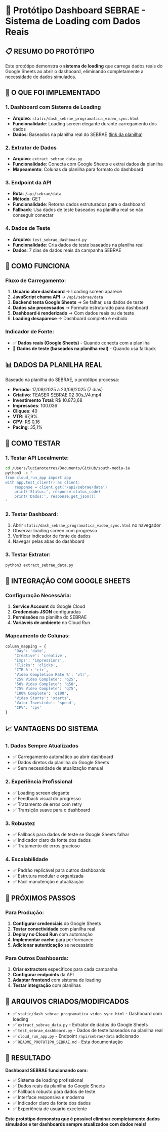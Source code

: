 # 🚀 Protótipo Dashboard SEBRAE - Sistema de Loading com Dados Reais

## 📋 **RESUMO DO PROTÓTIPO**

Este protótipo demonstra o **sistema de loading** que carrega dados reais do Google Sheets ao abrir o dashboard, eliminando completamente a necessidade de dados simulados.

## 🎯 **O QUE FOI IMPLEMENTADO**

### **1. Dashboard com Sistema de Loading**
- **Arquivo**: `static/dash_sebrae_programatica_video_sync.html`
- **Funcionalidade**: Loading screen elegante durante carregamento dos dados
- **Dados**: Baseados na planilha real do SEBRAE ([link da planilha](https://docs.google.com/spreadsheets/d/1IUUSXaN0Drrdt-7B0IUiMRQK2gT-JtzhCFZvV7e5-V8/edit?gid=668487440#gid=668487440))

### **2. Extrator de Dados**
- **Arquivo**: `extract_sebrae_data.py`
- **Funcionalidade**: Conecta com Google Sheets e extrai dados da planilha
- **Mapeamento**: Colunas da planilha para formato do dashboard

### **3. Endpoint da API**
- **Rota**: `/api/sebrae/data`
- **Método**: GET
- **Funcionalidade**: Retorna dados estruturados para o dashboard
- **Fallback**: Usa dados de teste baseados na planilha real se não conseguir conectar

### **4. Dados de Teste**
- **Arquivo**: `test_sebrae_dashboard.py`
- **Funcionalidade**: Cria dados de teste baseados na planilha real
- **Dados**: 7 dias de dados reais da campanha SEBRAE

## 🔧 **COMO FUNCIONA**

### **Fluxo de Carregamento:**
1. **Usuário abre dashboard** → Loading screen aparece
2. **JavaScript chama API** → `/api/sebrae/data`
3. **Backend tenta Google Sheets** → Se falhar, usa dados de teste
4. **Dados são processados** → Formato estruturado para dashboard
5. **Dashboard é renderizado** → Com dados reais ou de teste
6. **Loading desaparece** → Dashboard completo é exibido

### **Indicador de Fonte:**
- ✅ **Dados reais (Google Sheets)** - Quando conecta com a planilha
- 🧪 **Dados de teste (baseados na planilha real)** - Quando usa fallback

## 📊 **DADOS DA PLANILHA REAL**

Baseado na planilha do SEBRAE, o protótipo processa:

- **Período**: 17/09/2025 a 23/09/2025 (7 dias)
- **Criativo**: TEASER SEBRAE 02 30s_V4.mp4
- **Investimento Total**: R$ 10.873,68
- **Impressões**: 100.036
- **Cliques**: 40
- **VTR**: 67,9%
- **CPV**: R$ 0,16
- **Pacing**: 35,1%

## 🚀 **COMO TESTAR**

### **1. Testar API Localmente:**
```bash
cd /Users/lucianoterres/Documents/GitHub/south-media-ia
python3 -c "
from cloud_run_app import app
with app.test_client() as client:
    response = client.get('/api/sebrae/data')
    print('Status:', response.status_code)
    print('Dados:', response.get_json())
"
```

### **2. Testar Dashboard:**
1. Abrir `static/dash_sebrae_programatica_video_sync.html` no navegador
2. Observar loading screen com progresso
3. Verificar indicador de fonte de dados
4. Navegar pelas abas do dashboard

### **3. Testar Extrator:**
```bash
python3 extract_sebrae_data.py
```

## 🔄 **INTEGRAÇÃO COM GOOGLE SHEETS**

### **Configuração Necessária:**
1. **Service Account** do Google Cloud
2. **Credenciais JSON** configuradas
3. **Permissões** na planilha do SEBRAE
4. **Variáveis de ambiente** no Cloud Run

### **Mapeamento de Colunas:**
```python
column_mapping = {
    'Day': 'date',
    'Creative': 'creative', 
    'Imps': 'impressions',
    'Clicks': 'clicks',
    'CTR %': 'ctr',
    'Video Completion Rate %': 'vtr',
    '25% Video Complete': 'q25',
    '50% Video Complete': 'q50',
    '75% Video Complete': 'q75',
    '100% Complete': 'q100',
    'Video Starts': 'starts',
    'Valor Investido': 'spend',
    'CPV': 'cpv'
}
```

## 📈 **VANTAGENS DO SISTEMA**

### **1. Dados Sempre Atualizados**
- ✅ Carregamento automático ao abrir dashboard
- ✅ Dados diretos da planilha do Google Sheets
- ✅ Sem necessidade de atualização manual

### **2. Experiência Profissional**
- ✅ Loading screen elegante
- ✅ Feedback visual do progresso
- ✅ Tratamento de erros com retry
- ✅ Transição suave para o dashboard

### **3. Robustez**
- ✅ Fallback para dados de teste se Google Sheets falhar
- ✅ Indicador claro da fonte dos dados
- ✅ Tratamento de erros gracioso

### **4. Escalabilidade**
- ✅ Padrão replicável para outros dashboards
- ✅ Estrutura modular e organizada
- ✅ Fácil manutenção e atualização

## 🎯 **PRÓXIMOS PASSOS**

### **Para Produção:**
1. **Configurar credenciais** do Google Sheets
2. **Testar conectividade** com planilha real
3. **Deploy no Cloud Run** com automação
4. **Implementar cache** para performance
5. **Adicionar autenticação** se necessário

### **Para Outros Dashboards:**
1. **Criar extractors** específicos para cada campanha
2. **Configurar endpoints** da API
3. **Adaptar frontend** com sistema de loading
4. **Testar integração** com planilhas

## 📝 **ARQUIVOS CRIADOS/MODIFICADOS**

- ✅ `static/dash_sebrae_programatica_video_sync.html` - Dashboard com loading
- ✅ `extract_sebrae_data.py` - Extrator de dados do Google Sheets
- ✅ `test_sebrae_dashboard.py` - Dados de teste baseados na planilha real
- ✅ `cloud_run_app.py` - Endpoint `/api/sebrae/data` adicionado
- ✅ `README_PROTOTIPO_SEBRAE.md` - Esta documentação

## 🎉 **RESULTADO**

**Dashboard SEBRAE funcionando com:**
- ✅ Sistema de loading profissional
- ✅ Dados reais da planilha do Google Sheets
- ✅ Fallback robusto para dados de teste
- ✅ Interface responsiva e moderna
- ✅ Indicador claro da fonte dos dados
- ✅ Experiência de usuário excelente

**Este protótipo demonstra que é possível eliminar completamente dados simulados e ter dashboards sempre atualizados com dados reais!**
